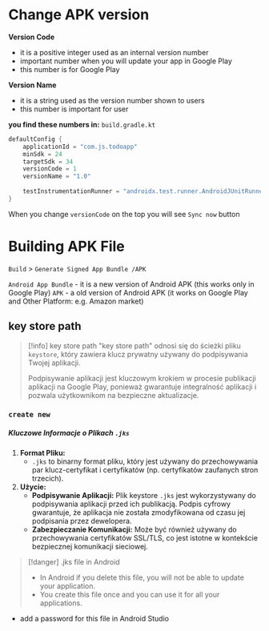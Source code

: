 
# Change APK version

**Version Code**
- it is a positive integer used as an internal version number
- important number when you will update your app in Google Play
- this number is for Google Play

**Version Name**
- it is a string used as the version number shown to users
- this number is important for user

**you find these numbers in:**
`build.gradle.kt` 
```kotlin
defaultConfig {  
    applicationId = "com.js.todoapp"  
    minSdk = 24  
    targetSdk = 34  
    versionCode = 1  
    versionName = "1.0"  
  
    testInstrumentationRunner = "androidx.test.runner.AndroidJUnitRunner"  
}
```

When you change `versionCode` on the top you will see `Sync now` button


# Building APK File

`Build` > `Generate Signed App Bundle /APK`

`Android App Bundle` - it is a new version of Android APK (this works only in Google Play)
`APK` - a old version of Android APK (it works on Google Play and Other Platform: e.g. Amazon market)

## key store path
> [!info] key store path
> "key store path" odnosi się do ścieżki pliku `keystore`, który zawiera klucz prywatny używany do podpisywania Twojej aplikacji. 
> 
> Podpisywanie aplikacji jest kluczowym krokiem w procesie publikacji aplikacji na Google Play, ponieważ gwarantuje integralność aplikacji i pozwala użytkownikom na bezpieczne aktualizacje.


### `create new`
##### Kluczowe Informacje o Plikach `.jks`
1. **Format Pliku:**
    - `.jks` to binarny format pliku, który jest używany do przechowywania par klucz-certyfikat i certyfikatów (np. certyfikatów zaufanych stron trzecich).
2. **Użycie:**
    - **Podpisywanie Aplikacji:** Plik keystore `.jks` jest wykorzystywany do podpisywania aplikacji przed ich publikacją. Podpis cyfrowy gwarantuje, że aplikacja nie została zmodyfikowana od czasu jej podpisania przez dewelopera.
    - **Zabezpieczanie Komunikacji:** Może być również używany do przechowywania certyfikatów SSL/TLS, co jest istotne w kontekście bezpiecznej komunikacji sieciowej.


>[!danger] .jks file in Android
> - In Android if you delete this file, you will not be able to update your application.
> - You create this file once and you can use it for all your applications.

- add a password for this file in Android Studio 










